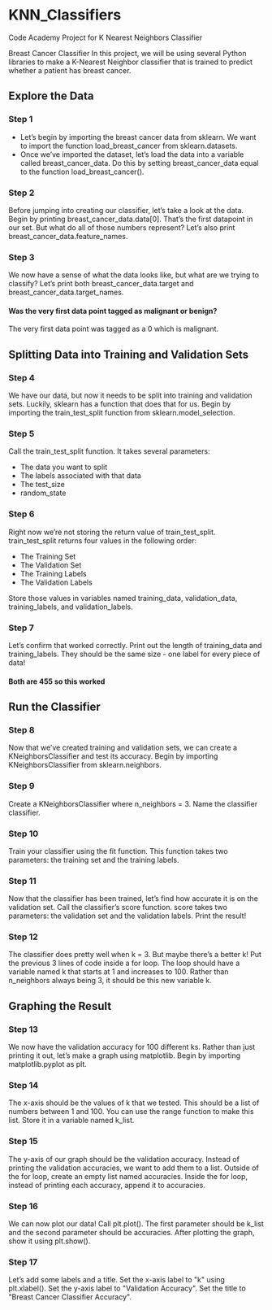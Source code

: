 # KNN_Classifiers
Code Academy Project for K Nearest Neighbors Classifier 

Breast Cancer Classifier
In this project, we will be using several Python libraries to make a K-Nearest Neighbor classifier that is trained to predict whether a patient has breast cancer.

<h2>Explore the Data</h2>

<h3>Step 1</h3>
<ul>
<li>Let’s begin by importing the breast cancer data from sklearn. We want to import the function load_breast_cancer from sklearn.datasets.</li>
<li>Once we’ve imported the dataset, let’s load the data into a variable called breast_cancer_data. Do this by setting breast_cancer_data equal to the function load_breast_cancer().</li>
</ul>

<h3>Step 2</h3>
Before jumping into creating our classifier, let’s take a look at the data. Begin by printing breast_cancer_data.data[0]. That’s the first datapoint in our set. But what do all of those numbers represent? Let’s also print breast_cancer_data.feature_names.

<h3>Step 3</h3>
We now have a sense of what the data looks like, but what are we trying to classify? Let’s print both breast_cancer_data.target and breast_cancer_data.target_names.

<h4>Was the very first data point tagged as malignant or benign?</h4>
The very first data point was tagged as a 0 which is malignant.

<h2>Splitting Data into Training and Validation Sets</h2>

<h3>Step 4</h3>
We have our data, but now it needs to be split into training and validation sets. Luckily, sklearn has a function that does that for us. Begin by importing the train_test_split function from sklearn.model_selection.

<h3>Step 5</h3>
Call the train_test_split function. It takes several parameters:
<ul>
<li>The data you want to split</li>
<li>The labels associated with that data</li>
<li>The test_size</li>
<li>random_state</li>
</ul>

<h3>Step 6</h3>
Right now we’re not storing the return value of train_test_split. train_test_split returns four values in the following order:
<ul>
<li>The Training Set</li>
<li>The Validation Set</li>
<li>The Training Labels</li>
<li>The Validation Labels</li>
</ul>
Store those values in variables named training_data, validation_data, training_labels, and validation_labels.

<h3>Step 7</h3>
Let’s confirm that worked correctly. Print out the length of training_data and training_labels. They should be the same size - one label for every piece of data!
<h4>Both are 455 so this worked</h4>

<h2>Run the Classifier</h2>

<h3>Step 8</h3>
Now that we’ve created training and validation sets, we can create a KNeighborsClassifier and test its accuracy. Begin by importing KNeighborsClassifier from sklearn.neighbors.

<h3>Step 9</h3>
Create a KNeighborsClassifier where n_neighbors = 3. Name the classifier classifier.

<h3>Step 10</h3>
Train your classifier using the fit function. This function takes two parameters: the training set and the training labels.

<h3>Step 11</h3>
Now that the classifier has been trained, let’s find how accurate it is on the validation set. Call the classifier’s score function. score takes two parameters: the validation set and the validation labels. Print the result!

<h3>Step 12</h3>
The classifier does pretty well when k = 3. But maybe there’s a better k! Put the previous 3 lines of code inside a for loop. The loop should have a variable named k that starts at 1 and increases to 100. Rather than n_neighbors always being 3, it should be this new variable k.

<h2>Graphing the Result</h2>

<h3>Step 13</h3>
We now have the validation accuracy for 100 different ks. Rather than just printing it out, let’s make a graph using matplotlib. Begin by importing matplotlib.pyplot as plt.

<h3>Step 14</h3>
The x-axis should be the values of k that we tested. This should be a list of numbers between 1 and 100. You can use the range function to make this list. Store it in a variable named k_list.

<h3>Step 15</h3>
The y-axis of our graph should be the validation accuracy. Instead of printing the validation accuracies, we want to add them to a list. Outside of the for loop, create an empty list named accuracies. Inside the for loop, instead of printing each accuracy, append it to accuracies.

<h3>Step 16</h3>
We can now plot our data! Call plt.plot(). The first parameter should be k_list and the second parameter should be accuracies.
After plotting the graph, show it using plt.show().

<h3>Step 17</h3>
Let’s add some labels and a title. Set the x-axis label to "k" using plt.xlabel(). Set the y-axis label to "Validation Accuracy". Set the title to "Breast Cancer Classifier Accuracy".